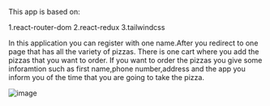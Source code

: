 

This app is based on:

1.react-router-dom
2.react-redux
3.tailwindcss



In this application you can register with one name.After you redirect to one page that has all the variety of pizzas. There is one cart where you add the pizzas that you want to order.
If you want to order the pizzas you give some inforamtion such as first name,phone number,address and the app you inform you of the time that you are going to take the pizza.

![image](https://github.com/nick9730/React-Fast-Pizza/assets/134779828/378616a9-4389-4f91-8cee-98cbf4295eb5)
